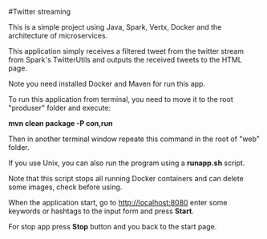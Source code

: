 #Twitter streaming

This is a simple project using Java, Spark, Vertx, Docker and the
 architecture of microservices.

This application simply receives a filtered tweet from the twitter stream
 from Spark's TwitterUtils and outputs the received tweets to the HTML page.

Note you need installed Docker and Maven for run this app.

To run this application from terminal, you need to move it to the root "produser"
 folder and execute: 
 
 __mvn clean package -P con,run__
 
 Then in another terminal window repeate this command in the root of
  "web" folder.
  
 If you use Unix, you can also run the program using a __runapp.sh__ script.
 
 Note that this script stops all running Docker containers and can delete some
  images, check before using.
 
 When the application start, go to [http://localhost:8080](http://localhost:8080)
 enter some keywords or hashtags to the input form and press __Start__.
 
 For stop app press __Stop__ button and you back to the start page.